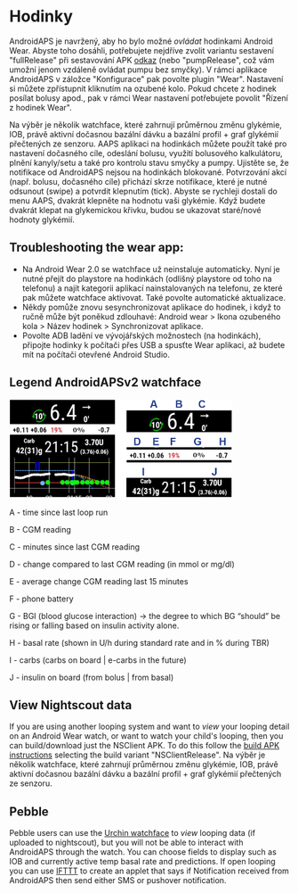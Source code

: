 # Hodinky

AndroidAPS je navržený, aby ho bylo možné *ovládat* hodinkami Android Wear. Abyste toho dosáhli, potřebujete nejdříve zvolit variantu sestavení "fullRelease" při sestavování APK [odkaz](../Installing-AndroidAPS/Building-APK.md) (nebo "pumpRelease", což vám umožní jenom vzdáleně ovládat pumpu bez smyčky). V rámci aplikace AndroidAPS v záložce "Konfigurace" pak povolte plugin "Wear". Nastavení si můžete zpřístupnit kliknutím na ozubené kolo. Pokud chcete z hodinek posílat bolusy apod., pak v rámci Wear nastavení potřebujete povolit "Řízení z hodinek Wear".

Na výběr je několik watchface, které zahrnují průměrnou změnu glykémie, IOB, právě aktivní dočasnou bazální dávku a bazální profil + graf glykémií přečtených ze senzoru. AAPS aplikaci na hodinkách můžete použít také pro nastavení dočasného cíle, odeslání bolusu, využití bolusového kalkulátoru, plnění kanyly/setu a také pro kontrolu stavu smyčky a pumpy. Ujistěte se, že notifikace od AndroidAPS nejsou na hodinkách blokované. Potvrzování akcí (např. bolusu, dočasného cíle) přichází skrze notifikace, které je nutné odsunout (swipe) a potvrdit klepnutím (tick). Abyste se rychleji dostali do menu AAPS, dvakrát klepněte na hodnotu vaši glykémie. Když budete dvakrát klepat na glykemickou křivku, budou se ukazovat staré/nové hodnoty glykémií.

## Troubleshooting the wear app:

* Na Android Wear 2.0 se watchface už neinstaluje automaticky. Nyní je nutné přejít do playstore na hodinkách (odlišný playstore od toho na telefonu) a najít kategorii aplikací nainstalovaných na telefonu, ze které pak můžete watchface aktivovat. Také povolte automatické aktualizace. 
* Někdy pomůže znovu sesynchronizovat aplikace do hodinek, i když to ručně může být poněkud zdlouhavé: Android wear > Ikona ozubeného kola > Název hodinek > Synchronizovat aplikace.
* Povolte ADB ladění ve vývojářských možnostech (na hodinkách), připojte hodinky k počítači přes USB a spusťte Wear aplikaci, až budete mít na počítači otevřené Android Studio.

## Legend AndroidAPSv2 watchface

![Legend AndroidAPSv2 watchface](../images/AAPSv2_Watchface_legend.png)

A - time since last loop run

B - CGM reading

C - minutes since last CGM reading

D - change compared to last CGM reading (in mmol or mg/dl)

E - average change CGM reading last 15 minutes

F - phone battery

G - BGI (blood glucose interaction) -> the degree to which BG “should” be rising or falling based on insulin activity alone.

H - basal rate (shown in U/h during standard rate and in % during TBR)

I - carbs (carbs on board | e-carbs in the future)

J - insulin on board (from bolus | from basal)

## View Nightscout data

If you are using another looping system and want to *view* your looping detail on an Android Wear watch, or want to watch your child's looping, then you can build/download just the NSClient APK. To do this follow the [build APK instructions](../Installing-AndroidAPS/Building-APK.md) selecting the build variant "NSClientRelease". Na výběr je několik watchface, které zahrnují průměrnou změnu glykémie, IOB, právě aktivní dočasnou bazální dávku a bazální profil + graf glykémií přečtených ze senzoru.

## Pebble

Pebble users can use the [Urchin watchface](https://github.com/mddub/urchin-cgm) to *view* looping data (if uploaded to nightscout), but you will not be able to interact with AndroidAPS through the watch. You can choose fields to display such as IOB and currently active temp basal rate and predictions. If open looping you can use [IFTTT](https://ifttt.com/) to create an applet that says if Notification received from AndroidAPS then send either SMS or pushover notification.